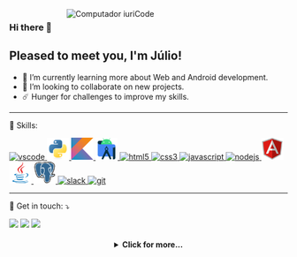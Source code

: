 <img src="https://raw.githubusercontent.com/MicaelliMedeiros/micaellimedeiros/master/image/computer-illustration.png" min-width="400px" max-width="400px" width="400px" align="right" alt="Computador iuriCode">

### Hi there 👋 

## Pleased to meet you, I'm Júlio!
<p align="left"> 
  <ul>
      <li>🌱 I’m currently learning more about Web and Android development.</li>
      <li>👯 I’m looking to collaborate on new projects.</li>
      <li>☄️ Hunger for challenges to improve my skills.</li>
  </ul>
</p>

---

<p align="left">
  🚀 Skills:

<p align="left">
    <a href="https://code.visualstudio.com/">
        <img src="https://cdn.jsdelivr.net/gh/devicons/devicon/icons/vscode/vscode-original.svg" alt="vscode" width="40" height="40" />
    </a>
    <a href="https://www.python.org/about/">
        <img src="https://raw.githubusercontent.com/devicons/devicon/1119b9f84c0290e0f0b38982099a2bd027a48bf1/icons/python/python-original.svg" alt="python" width="40" height="40" />
    </a>
    <a href="https://kotlinlang.org/">
        <img src="https://raw.githubusercontent.com/devicons/devicon/1119b9f84c0290e0f0b38982099a2bd027a48bf1/icons/kotlin/kotlin-original.svg" alt="kotlin" width="40" height="40" />
    </a>
    <a href="https://developer.android.com/studio/intro">
        <img src="https://raw.githubusercontent.com/devicons/devicon/1119b9f84c0290e0f0b38982099a2bd027a48bf1/icons/androidstudio/androidstudio-original.svg" alt="android studio" width="40" height="40" />
    </a>
    <a href="https://developer.mozilla.org/pt-BR/docs/Web/HTML">
        <img src="https://cdn.jsdelivr.net/gh/devicons/devicon/icons/html5/html5-plain.svg" alt="html5" width="40" height="40" />
    </a>
    <a href="https://developer.mozilla.org/pt-BR/docs/Web/CSS">
        <img src="https://cdn.jsdelivr.net/gh/devicons/devicon/icons/css3/css3-plain.svg" alt="css3" width="40" height="40" />
    </a>
    <a href="https://developer.mozilla.org/en-US/docs/Web/JavaScript">
        <img src="https://cdn.jsdelivr.net/gh/devicons/devicon/icons/javascript/javascript-original.svg" alt="javascript" width="40" height="40" />
    </a>
    <a href="https://nodejs.org">
        <img src="https://cdn.jsdelivr.net/gh/devicons/devicon/icons/nodejs/nodejs-original.svg" alt="nodejs" width="40" height="40" />
    </a>
    <a href="https://angular.io/">
        <img src="https://raw.githubusercontent.com/devicons/devicon/1119b9f84c0290e0f0b38982099a2bd027a48bf1/icons/angularjs/angularjs-original.svg" alt="angular" width="40" height="40" />
    </a>
    <a href="https://docs.oracle.com/javase/tutorial/">
        <img src="https://raw.githubusercontent.com/devicons/devicon/1119b9f84c0290e0f0b38982099a2bd027a48bf1/icons/java/java-original.svg" alt="java" width="40" height="40" />
    </a>
    <a href="https://www.postgresql.org/about/">
        <img src="https://raw.githubusercontent.com/devicons/devicon/1119b9f84c0290e0f0b38982099a2bd027a48bf1/icons/postgresql/postgresql-original.svg" alt="postgresql" width="40" height="40" />
    </a>
    <a href="https://www.slack.com">
        <img src="https://cdn.jsdelivr.net/gh/devicons/devicon/icons/slack/slack-original.svg" alt="slack" width="40" height="40" />
    </a>
    <a href="https://git-scm.com/">
        <img src="https://cdn.jsdelivr.net/gh/devicons/devicon/icons/git/git-original.svg" alt="git" width="40" height="40" />
    </a>
</p>

</p>

---

<p align="left">
  💌 Get in touch: ⤵️ 
</p>

<p align="left">
  <a href="mailto:juliiogcm@gmail.com?" alt="Gmail">
  <img src="https://img.shields.io/badge/-Gmail-FF0000?style=flat-square&labelColor=FF0000&logo=gmail&logoColor=white&link=LINK-DO-SEU-EMAIL" /></a>

  <a href="https://www.linkedin.com/in/juliogcm" alt="Linkedin">
  <img src="https://img.shields.io/badge/-Linkedin-0e76a8?style=flat-square&logo=Linkedin&logoColor=white&link=LINK-DO-SEU-LINKEDIN" /></a>

  <a href="https://api.whatsapp.com/send?phone=+5581993161160" alt="WhatsApp">
  <img src="https://img.shields.io/badge/-WhatsApp-25d366?style=flat-square&labelColor=25d366&logo=whatsapp&logoColor=white&link=API-DO-SEU-WHATSAPP"/></a>
</p>  

<h4 align="center">
    <details>
        <summary>Click for more...</summary>
        <img src="https://media3.giphy.com/media/0TtX2qqpxp3pIafzio/giphy.gif?cid=790b76114bbf0c76a21104596a57f5c2ce94094234e91f29&rid=giphy.gif&ct=s" width="100px"></img>

[![Top Langs](https://github-readme-stats.vercel.app/api/top-langs/?username=juliogcm&layout=compact&theme=onedark)](https://github.com/anuraghazra/github-readme-stats)
